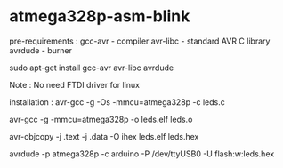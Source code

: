 # atmega328p-asm-blink

pre-requirements :
gcc-avr - compiler
avr-libc - standard AVR C library
avrdude - burner

sudo apt-get install gcc-avr avr-libc avrdude

Note : No need FTDI driver for linux

installation :
avr-gcc -g -Os -mmcu=atmega328p -c leds.c

avr-gcc -g -mmcu=atmega328p -o leds.elf leds.o

avr-objcopy -j .text -j .data -O ihex leds.elf leds.hex

avrdude -p atmega328p -c arduino -P /dev/ttyUSB0 -U flash:w:leds.hex
